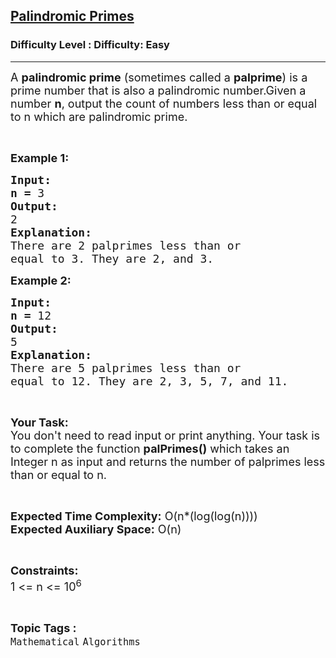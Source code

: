 <h2><a href="https://www.geeksforgeeks.org/problems/palindromic-primes0259/1?page=12&status=unsolved&sortBy=accuracy">Palindromic Primes</a></h2><h3>Difficulty Level : Difficulty: Easy</h3><hr><div class="problems_problem_content__Xm_eO"><p><span style="font-size: 18px;">A&nbsp;<strong>palindromic prime</strong>&nbsp;(sometimes called a&nbsp;<strong>palprime</strong>) is a prime number that is also a palindromic number.Given a number <strong>n</strong>, output the count of numbers less than or equal to n which are palindromic prime.</span></p>
<p>&nbsp;</p>
<p><span style="font-size: 18px;"><strong>Example 1:</strong></span></p>
<pre><span style="font-size: 18px;"><strong>Input:</strong></span>
<span style="font-size: 18px;"><strong>n = </strong>3</span>
<span style="font-size: 18px;"><strong>Output:</strong></span>
<span style="font-size: 18px;">2</span>
<span style="font-size: 18px;"><strong>Explanation:</strong></span>
<span style="font-size: 18px;">There are 2 palprimes less than or
equal to 3. They are 2, and 3.</span></pre>
<p><span style="font-size: 18px;"><strong>Example 2:</strong></span></p>
<pre><span style="font-size: 18px;"><strong>Input:</strong></span>
<span style="font-size: 18px;"><strong>n = </strong>12</span>
<span style="font-size: 18px;"><strong>Output:</strong></span>
<span style="font-size: 18px;">5</span>
<span style="font-size: 18px;"><strong>Explanation:</strong></span>
<span style="font-size: 18px;">There are 5 palprimes less than or
equal to 12. They are 2, 3, 5, 7, and 11.</span></pre>
<p>&nbsp;</p>
<p><span style="font-size: 18px;"><strong>Your Task:</strong><br>You don't need to read input or print anything. Your task is to complete the function <strong>palPrimes()</strong> which takes an Integer n as input and returns the number of palprimes less than or equal to n.</span></p>
<p>&nbsp;</p>
<p><span style="font-size: 18px;"><strong>Expected Time Complexity:</strong> O(n*(log(log(n))))<br><strong>Expected Auxiliary Space:</strong> O(n)</span></p>
<p>&nbsp;</p>
<p><span style="font-size: 18px;"><strong>Constraints:</strong></span><br><span style="font-size: 18px;">1 &lt;= n &lt;= 10<sup>6</sup></span></p></div><br><p><span style=font-size:18px><strong>Topic Tags : </strong><br><code>Mathematical</code>&nbsp;<code>Algorithms</code>&nbsp;